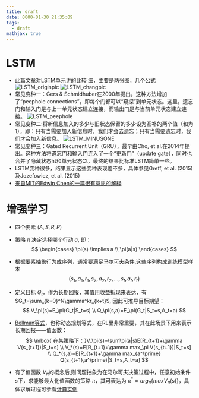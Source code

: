 ```yaml
---
title: draft
date: 0000-01-30 21:35:09
tags:
  - draft
mathjax: true
---
```


# LSTM
* 此篇文章对[LSTM单元](http://blog.csdn.net/songhk0209/article/details/71134698)讲的比较 细，主要是两张图，几个公式
![LSTM_originpic](http://p15i7i801.bkt.clouddn.com/34b4636de5dbb1676a6d547beb412cbc.png)
![LSTM_changpic](http://p15i7i801.bkt.clouddn.com/f579fb8e69d5b8920f84bf8936fd629c.png)
* 常见变种一：Gers & Schmidhuber在2000年提出。这种方法增加了“peephole connections”，即每个门都可以“窥探”到单元状态。这里，遗忘门和输入门是与上一单元状态建立连接，而输出门是与当前单元状态建立连接。
![LSTM_peephole](http://p15i7i801.bkt.clouddn.com/2488e6f9c12e514cea6088e878046b90.png)
* 常见变种二:将新信息加入的多少与旧状态保留的多少设为互补的两个值（和为1），即：只有当需要加入新信息时，我们才会去遗忘；只有当需要遗忘时，我们才会加入新信息。
![LSTM_MINUSONE](http://p15i7i801.bkt.clouddn.com/78d2296bdfe71e20e12cb13961a2c80a.png)
* 常见变种三：Gated Recurrent Unit（GRU），最早由Cho, et al.在2014年提出。这种方法将遗忘门和输入门连入了一个“更新门”（update gate），同时也合并了隐藏状态ht和单元状态Ct，最终的结果比标准LSTM简单一些。
* LSTM变种很多，结果显示这些变种表现差不多，具体参见Greff, et al. (2015)及Jozefowicz, et al. (2015)
* [来自MIT的Edwin Chen的一篇很有意思的解释](https://zhuanlan.zhihu.com/p/27345523)

# 增强学习
* 四个要素 $(A,S,R,P)$

* 策略 $\pi$ 决定选择哪个行动 $a$, 即：
  $$
  \begin{cases}
  \pi(s) \implies a \\
  \pi(a|s)
  \end{cases}
  $$
* 根据要素抽象行为成序列，通常要满足[马尔可夫条件](http://www.cnblogs.com/jinxulin/p/3517377.html),这些序列构成训练模型样本
  $$ \{s_1,a_1,r_1,s_2,a_2,r_2,...,s_t,a_t,r_t\} $$
* 定义目标 $G_t$，作为长期回报，其值用收益折现来表达，有 $G_t=\sum_{k=0}^N\gamma^kr_{k+t}$, 因此可推导目标期望：
$$
V_\pi(s)=E_\pi(G_t|S_t=s)  \\
Q_\pi(s,a)=E_\pi(G_t|S_t=s,A_t=a)
$$
* [Bellman等式](https://en.wikipedia.org/wiki/Bellman_equation)，也称动态规划等式，在RL里非常重要，其在此场景下用来表示长期回报——值函数：
$$
\mbox{ 在某策略下：}V_\pi(s)=\sum\pi(a|s)E[R_{t+1}+\gamma V(s_{t+1})|S_t=s]  \\
 V_*(s)=E[R_{t+1}+\gamma max_\pi V(s_{t+1})|S_t=s]  \\
 Q_*(s,a)=E[R_{t+1}+\gamma max_{a^\prime} Q(s_{t+1},a^\prime)|S_t=s,A_t=a]
$$
* 有了值函数 $V_\pi$的概念后,则问题抽象为在马尔可夫决策过程中，任意初始条件 $s$下，求能够最大化值函数的策略 $\pi$，其可表达为 $\pi^*=arg_\pi \{maxV_\pi(s)\}$，具体求解过程可参看[计算实例](http://www.cnblogs.com/jinxulin/p/3517377.html)
